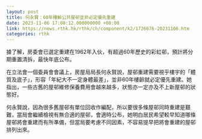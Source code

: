 ```yaml
---
layout: post
title: 何永賢：60年樓齡公共屋邨並非必定優先重建
date: 2023-11-06 17:08:12.000000000 +08:00
link: https://news.rthk.hk/rthk/ch/component/k2/1726676-20231106.htm
categories: rthk
---
```


據了解，房委會已選定重建在1962年入伙，有超過60年歷史的彩虹邨，預計將分期重置清拆，最快年底公布。

在立法會一個委員會會議上，房屋局局長何永賢說，屋邨重建需要視乎樓宇的「體質及底子」，形容「年紀大不一定身體最差」，並非60年樓齡就必定優先重建。她指出，一些古舊的屋邨維修保養費用會越來越多，狀態亦一定亦及不上新屋邨的狀態好。

何永賢說，因為很多舊屋邨有單位回收作編配，所以要很多條屋邨同時重建是艱難，當局會繼續檢視有無合適的屋邨，會適時公布，她明白居民希望較早知道哪條屋邨將會重建而有所準備，但當局要考慮不同因素，不容易提早把將會重建的屋邨排列出來。
